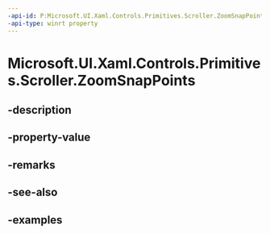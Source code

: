 ```yaml
---
-api-id: P:Microsoft.UI.Xaml.Controls.Primitives.Scroller.ZoomSnapPoints
-api-type: winrt property
---
```


# Microsoft.UI.Xaml.Controls.Primitives.Scroller.ZoomSnapPoints

<!--
public System.Collections.Generic.IList<Microsoft.UI.Xaml.Controls.Primitives.ZoomSnapPointBase> ZoomSnapPoints { get; }
-->


## -description

## -property-value

## -remarks

## -see-also

## -examples


